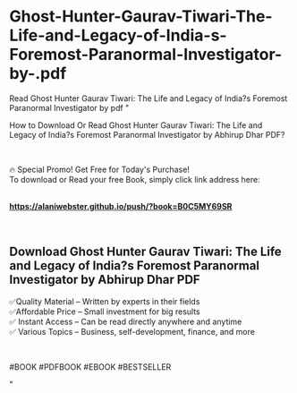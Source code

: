 # Ghost-Hunter-Gaurav-Tiwari-The-Life-and-Legacy-of-India-s-Foremost-Paranormal-Investigator-by-.pdf
Read Ghost Hunter Gaurav Tiwari: The Life and Legacy of India?s Foremost Paranormal Investigator by  pdf
"<p>How to Download Or Read Ghost Hunter Gaurav Tiwari: The Life and Legacy of India?s Foremost Paranormal Investigator by Abhirup Dhar PDF?</p>
<p>&nbsp;</p>
<p>&#128293;  Special Promo! Get Free for Today's Purchase!<br />To download or Read your free Book, simply click link address here:&nbsp;<br />&nbsp;</p>
<p><a href=""https://alaniwebster.github.io/push/?book=B0C5MY69SR""><strong>https://alaniwebster.github.io/push/?book=B0C5MY69SR</strong></a></p>
<p>&nbsp;</p>
<h2>Download Ghost Hunter Gaurav Tiwari: The Life and Legacy of India?s Foremost Paranormal Investigator by Abhirup Dhar PDF</h2>
<p>&#x2705;Quality Material &ndash; Written by experts in their fields<br />&#x2705;Affordable Price &ndash; Small investment for big results<br />&#x2705; Instant Access &ndash; Can be read directly anywhere and anytime<br />&#x2705; Various Topics &ndash; Business, self-development, finance, and more</p>
<p>&nbsp;</p>
<p>#BOOK #PDFBOOK #EBOOK #BESTSELLER</p>
"
